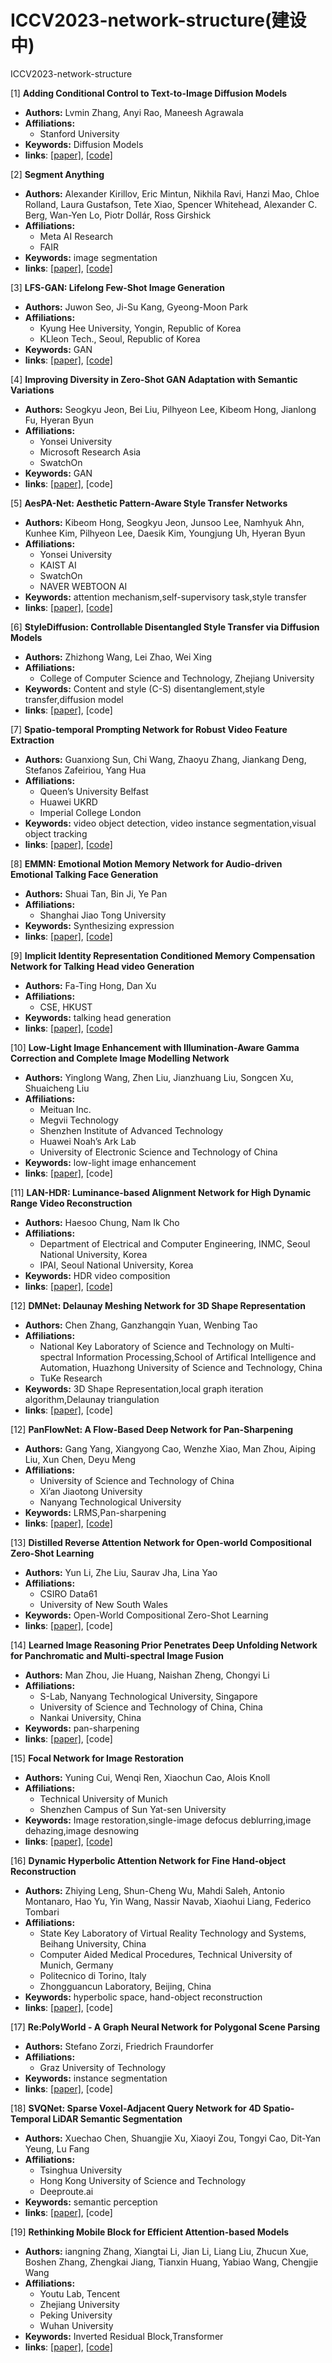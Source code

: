 # ICCV2023-network-structure(建设中)
ICCV2023-network-structure

[1] **Adding Conditional Control to Text-to-Image Diffusion Models**  
  - **Authors:** Lvmin Zhang, Anyi Rao, Maneesh Agrawala
  - **Affiliations:**
    -  Stanford University
  - **Keywords:** Diffusion Models
  - **links**: [[paper]](https://openaccess.thecvf.com/content/ICCV2023/papers/Zhang_Adding_Conditional_Control_to_Text-to-Image_Diffusion_Models_ICCV_2023_paper.pdf), [[code]](https://github.com/lllyasviel/controlnet)

[2] **Segment Anything**  
  - **Authors:** Alexander Kirillov, Eric Mintun, Nikhila Ravi, Hanzi Mao, Chloe Rolland, Laura Gustafson, Tete Xiao, Spencer Whitehead, Alexander C. Berg, Wan-Yen Lo, Piotr Dollár, Ross Girshick
  - **Affiliations:**
    -  Meta AI Research
    -  FAIR
  - **Keywords:** image segmentation
  - **links**: [[paper]](https://openaccess.thecvf.com/content/ICCV2023/papers/Kirillov_Segment_Anything_ICCV_2023_paper.pdf), [[code]](https://github.com/facebookresearch/segment-anything)

[3] **LFS-GAN: Lifelong Few-Shot Image Generation**  
  - **Authors:** Juwon Seo, Ji-Su Kang, Gyeong-Moon Park
  - **Affiliations:**
    -  Kyung Hee University, Yongin, Republic of Korea
    -  KLleon Tech., Seoul, Republic of Korea
  - **Keywords:** GAN
  - **links**: [[paper]](https://openaccess.thecvf.com/content/ICCV2023/papers/Seo_LFS-GAN_Lifelong_Few-Shot_Image_Generation_ICCV_2023_paper.pdf), [[code]](https://github.com/jjuon/lfs-gan)

[4] **Improving Diversity in Zero-Shot GAN Adaptation with Semantic Variations**  
  - **Authors:** Seogkyu Jeon, Bei Liu, Pilhyeon Lee, Kibeom Hong, Jianlong Fu, Hyeran Byun
  - **Affiliations:**
    -  Yonsei University
    -  Microsoft Research Asia
    -  SwatchOn
  - **Keywords:** GAN
  - **links**: [[paper]](https://openaccess.thecvf.com/content/ICCV2023/papers/Jeon_Improving_Diversity_in_Zero-Shot_GAN_Adaptation_with_Semantic_Variations_ICCV_2023_paper.pdf), [code]

[5] **AesPA-Net: Aesthetic Pattern-Aware Style Transfer Networks**  
  - **Authors:** Kibeom Hong, Seogkyu Jeon, Junsoo Lee, Namhyuk Ahn, Kunhee Kim, Pilhyeon Lee, Daesik Kim, Youngjung Uh, Hyeran Byun
  - **Affiliations:**
    -  Yonsei University
    -  KAIST AI
    -  SwatchOn
    -  NAVER WEBTOON AI
  - **Keywords:** attention mechanism,self-supervisory task,style transfer
  - **links**: [[paper]](https://openaccess.thecvf.com/content/ICCV2023/papers/Hong_AesPA-Net_Aesthetic_Pattern-Aware_Style_Transfer_Networks_ICCV_2023_paper.pdf), [[code]](https://github.com/kibeom-hong/aespa-net)

[6] **StyleDiffusion: Controllable Disentangled Style Transfer via Diffusion Models**  
  - **Authors:** Zhizhong Wang, Lei Zhao, Wei Xing
  - **Affiliations:**
    -  College of Computer Science and Technology, Zhejiang University
  - **Keywords:** Content and style (C-S) disentanglement,style transfer,diffusion model
  - **links**: [[paper]](https://openaccess.thecvf.com/content/ICCV2023/papers/Wang_StyleDiffusion_Controllable_Disentangled_Style_Transfer_via_Diffusion_Models_ICCV_2023_paper.pdf), [code]

[7] **Spatio-temporal Prompting Network for Robust Video Feature Extraction**  
  - **Authors:** Guanxiong Sun, Chi Wang, Zhaoyu Zhang, Jiankang Deng, Stefanos Zafeiriou, Yang Hua
  - **Affiliations:**
    -  Queen’s University Belfast
    -  Huawei UKRD
    -  Imperial College London
  - **Keywords:** video object detection, video instance segmentation,visual object tracking
  - **links**: [[paper]](https://openaccess.thecvf.com/content/ICCV2023/papers/Sun_Spatio-temporal_Prompting_Network_for_Robust_Video_Feature_Extraction_ICCV_2023_paper.pdf), [[code]](https://github.com/guanxiongsun/STPN)

[8] **EMMN: Emotional Motion Memory Network for Audio-driven Emotional Talking Face Generation**  
  - **Authors:** Shuai Tan, Bin Ji, Ye Pan
  - **Affiliations:**
    -  Shanghai Jiao Tong University
  - **Keywords:** Synthesizing expression
  - **links**: [[paper]](https://openaccess.thecvf.com/content/ICCV2023/papers/Tan_EMMN_Emotional_Motion_Memory_Network_for_Audio-driven_Emotional_Talking_Face_ICCV_2023_paper.pdf), [[code]](https://github.com/tanshuai0219/EMMN)

[9] **Implicit Identity Representation Conditioned Memory Compensation Network for Talking Head video Generation**  
  - **Authors:** Fa-Ting Hong, Dan Xu
  - **Affiliations:**
    -  CSE, HKUST
  - **Keywords:** talking head generation
  - **links**: [[paper]](https://openaccess.thecvf.com/content/ICCV2023/papers/Hong_Implicit_Identity_Representation_Conditioned_Memory_Compensation_Network_for_Talking_Head_ICCV_2023_paper.pdf), [[code]](https://github.com/harlanhong/iccv2023-mcnet)

[10] **Low-Light Image Enhancement with Illumination-Aware Gamma Correction and Complete Image Modelling Network**  
  - **Authors:** Yinglong Wang, Zhen Liu, Jianzhuang Liu, Songcen Xu, Shuaicheng Liu
  - **Affiliations:**
    -  Meituan Inc.
    -  Megvii Technology
    -  Shenzhen Institute of Advanced Technology
    -  Huawei Noah’s Ark Lab
    -  University of Electronic Science and Technology of China
  - **Keywords:** low-light image enhancement
  - **links**: [[paper]](https://openaccess.thecvf.com/content/ICCV2023/papers/Wang_Low-Light_Image_Enhancement_with_Illumination-Aware_Gamma_Correction_and_Complete_Image_ICCV_2023_paper.pdf), [code]

[11] **LAN-HDR: Luminance-based Alignment Network for High Dynamic Range Video Reconstruction**  
  - **Authors:** Haesoo Chung, Nam Ik Cho
  - **Affiliations:**
    -  Department of Electrical and Computer Engineering, INMC, Seoul National University, Korea
    -  IPAI, Seoul National University, Korea
  - **Keywords:** HDR video composition
  - **links**: [[paper]](https://openaccess.thecvf.com/content/ICCV2023/papers/Chung_LAN-HDR_Luminance-based_Alignment_Network_for_High_Dynamic_Range_Video_Reconstruction_ICCV_2023_paper.pdf), [[code]](https://github.com/haesoochung/LAN-HDR)

[12] **DMNet: Delaunay Meshing Network for 3D Shape Representation**  
  - **Authors:** Chen Zhang, Ganzhangqin Yuan, Wenbing Tao
  - **Affiliations:**
    -  National Key Laboratory of Science and Technology on Multi-spectral Information Processing,School of Artifical Intelligence and Automation, Huazhong University of Science and Technology, China
    -  TuKe Research
  - **Keywords:** 3D Shape Representation,local graph iteration algorithm,Delaunay triangulation
  - **links**: [[paper]](https://openaccess.thecvf.com/content/ICCV2023/papers/Zhang_DMNet_Delaunay_Meshing_Network_for_3D_Shape_Representation_ICCV_2023_paper.pdf), [code]

[12] **PanFlowNet: A Flow-Based Deep Network for Pan-Sharpening**  
  - **Authors:** Gang Yang, Xiangyong Cao, Wenzhe Xiao, Man Zhou, Aiping Liu, Xun Chen, Deyu Meng
  - **Affiliations:**
    -  University of Science and Technology of China
    -  Xi’an Jiaotong University
    -  Nanyang Technological University
  - **Keywords:** LRMS,Pan-sharpening
  - **links**: [[paper]](https://openaccess.thecvf.com/content/ICCV2023/papers/Yang_PanFlowNet_A_Flow-Based_Deep_Network_for_Pan-Sharpening_ICCV_2023_paper.pdf), [[code]](https://github.com/yggame/PanFlowNet)

[13] **Distilled Reverse Attention Network for Open-world Compositional Zero-Shot Learning**  
  - **Authors:** Yun Li, Zhe Liu, Saurav Jha, Lina Yao
  - **Affiliations:**
    -  CSIRO Data61
    -   University of New South Wales
  - **Keywords:** Open-World Compositional Zero-Shot Learning
  - **links**: [[paper]](https://openaccess.thecvf.com/content/ICCV2023/html/Li_Distilled_Reverse_Attention_Network_for_Open-world_Compositional_Zero-Shot_Learning_ICCV_2023_paper.html), [code]

[14] **Learned Image Reasoning Prior Penetrates Deep Unfolding Network for Panchromatic and Multi-spectral Image Fusion**  
  - **Authors:** Man Zhou, Jie Huang, Naishan Zheng, Chongyi Li
  - **Affiliations:**
    -  S-Lab, Nanyang Technological University, Singapore
    -  University of Science and Technology of China, China
    -  Nankai University, China
  - **Keywords:** pan-sharpening
  - **links**: [[paper]](https://openaccess.thecvf.com/content/ICCV2023/papers/Zhou_Learned_Image_Reasoning_Prior_Penetrates_Deep_Unfolding_Network_for_Panchromatic_ICCV_2023_paper.pdf), [code]

[15] **Focal Network for Image Restoration**  
  - **Authors:** Yuning Cui, Wenqi Ren, Xiaochun Cao, Alois Knoll
  - **Affiliations:**
    -  Technical University of Munich
    -  Shenzhen Campus of Sun Yat-sen University
  - **Keywords:** Image restoration,single-image defocus deblurring,image dehazing,image desnowing
  - **links**: [[paper]](https://openaccess.thecvf.com/content/ICCV2023/papers/Cui_Focal_Network_for_Image_Restoration_ICCV_2023_paper.pdf), [[code]](https://github.com/c-yn/FocalNet)

[16] **Dynamic Hyperbolic Attention Network for Fine Hand-object Reconstruction**  
  - **Authors:** Zhiying Leng, Shun-Cheng Wu, Mahdi Saleh, Antonio Montanaro, Hao Yu, Yin Wang, Nassir Navab, Xiaohui Liang, Federico Tombari
  - **Affiliations:**
    -  State Key Laboratory of Virtual Reality Technology and Systems, Beihang University, China
    -  Computer Aided Medical Procedures, Technical University of Munich, Germany
    -  Politecnico di Torino, Italy
    -  Zhongguancun Laboratory, Beijing, China
  - **Keywords:** hyperbolic space, hand-object reconstruction
  - **links**: [[paper]](https://openaccess.thecvf.com/content/ICCV2023/papers/Leng_Dynamic_Hyperbolic_Attention_Network_for_Fine_Hand-object_Reconstruction_ICCV_2023_paper.pdf), [code]

[17] **Re:PolyWorld - A Graph Neural Network for Polygonal Scene Parsing**  
  - **Authors:** Stefano Zorzi, Friedrich Fraundorfer
  - **Affiliations:**
    -  Graz University of Technology
  - **Keywords:** instance segmentation
  - **links**: [[paper]](https://openaccess.thecvf.com/content/ICCV2023/papers/Zorzi_RePolyWorld_-_A_Graph_Neural_Network_for_Polygonal_Scene_Parsing_ICCV_2023_paper.pdf), [code]

[18] **SVQNet: Sparse Voxel-Adjacent Query Network for 4D Spatio-Temporal LiDAR Semantic Segmentation**  
  - **Authors:** Xuechao Chen, Shuangjie Xu, Xiaoyi Zou, Tongyi Cao, Dit-Yan Yeung, Lu Fang
  - **Affiliations:**
    -  Tsinghua University
    -  Hong Kong University of Science and Technology
    -  Deeproute.ai
  - **Keywords:** semantic perception
  - **links**: [[paper]](https://openaccess.thecvf.com/content/ICCV2023/papers/Chen_SVQNet_Sparse_Voxel-Adjacent_Query_Network_for_4D_Spatio-Temporal_LiDAR_Semantic_ICCV_2023_paper.pdf), [code]

[19] **Rethinking Mobile Block for Efficient Attention-based Models**  
  - **Authors:** iangning Zhang, Xiangtai Li, Jian Li, Liang Liu, Zhucun Xue, Boshen Zhang, Zhengkai Jiang, Tianxin Huang, Yabiao Wang, Chengjie Wang
  - **Affiliations:**
    -  Youtu Lab, Tencent
    -  Zhejiang University
    -  Peking University
    -  Wuhan University
  - **Keywords:** Inverted Residual Block,Transformer
  - **links**: [[paper]](https://openaccess.thecvf.com/content/ICCV2023/papers/Zhang_Rethinking_Mobile_Block_for_Efficient_Attention-based_Models_ICCV_2023_paper.pdf), [[code]](https://github.com/zhangzjn/EMO)
